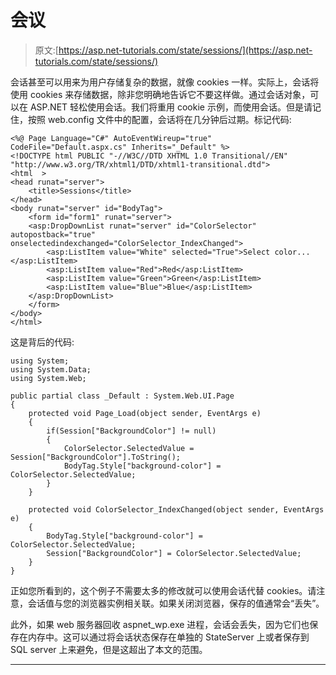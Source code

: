 # 会议

> 原文:[https://asp.net-tutorials.com/state/sessions/](https://asp.net-tutorials.com/state/sessions/)

会话甚至可以用来为用户存储复杂的数据，就像 cookies 一样。实际上，会话将使用 cookies 来存储数据，除非您明确地告诉它不要这样做。通过会话对象，可以在 ASP.NET 轻松使用会话。我们将重用 cookie 示例，而使用会话。但是请记住，按照 web.config 文件中的配置，会话将在几分钟后过期。标记代码:

```
<%@ Page Language="C#" AutoEventWireup="true"  CodeFile="Default.aspx.cs" Inherits="_Default" %>
<!DOCTYPE html PUBLIC "-//W3C//DTD XHTML 1.0 Transitional//EN" "http://www.w3.org/TR/xhtml1/DTD/xhtml1-transitional.dtd">
<html  >
<head runat="server">
    <title>Sessions</title>
</head>
<body runat="server" id="BodyTag">
    <form id="form1" runat="server">
    <asp:DropDownList runat="server" id="ColorSelector" autopostback="true" onselectedindexchanged="ColorSelector_IndexChanged">
        <asp:ListItem value="White" selected="True">Select color...</asp:ListItem>
        <asp:ListItem value="Red">Red</asp:ListItem>
        <asp:ListItem value="Green">Green</asp:ListItem>
        <asp:ListItem value="Blue">Blue</asp:ListItem>
    </asp:DropDownList>
    </form>
</body>
</html>
```

这是背后的代码:

```
using System;
using System.Data;
using System.Web;

public partial class _Default : System.Web.UI.Page
{
    protected void Page_Load(object sender, EventArgs e)
    {
        if(Session["BackgroundColor"] != null)
        {
            ColorSelector.SelectedValue = Session["BackgroundColor"].ToString();
            BodyTag.Style["background-color"] = ColorSelector.SelectedValue;
        }
    }

    protected void ColorSelector_IndexChanged(object sender, EventArgs e)
    {
        BodyTag.Style["background-color"] = ColorSelector.SelectedValue;
        Session["BackgroundColor"] = ColorSelector.SelectedValue;
    }
}
```

正如您所看到的，这个例子不需要太多的修改就可以使用会话代替 cookies。请注意，会话值与您的浏览器实例相关联。如果关闭浏览器，保存的值通常会“丢失”。

此外，如果 web 服务器回收 aspnet_wp.exe 进程，会话会丢失，因为它们也保存在内存中。这可以通过将会话状态保存在单独的 StateServer 上或者保存到 SQL server 上来避免，但是这超出了本文的范围。

* * *